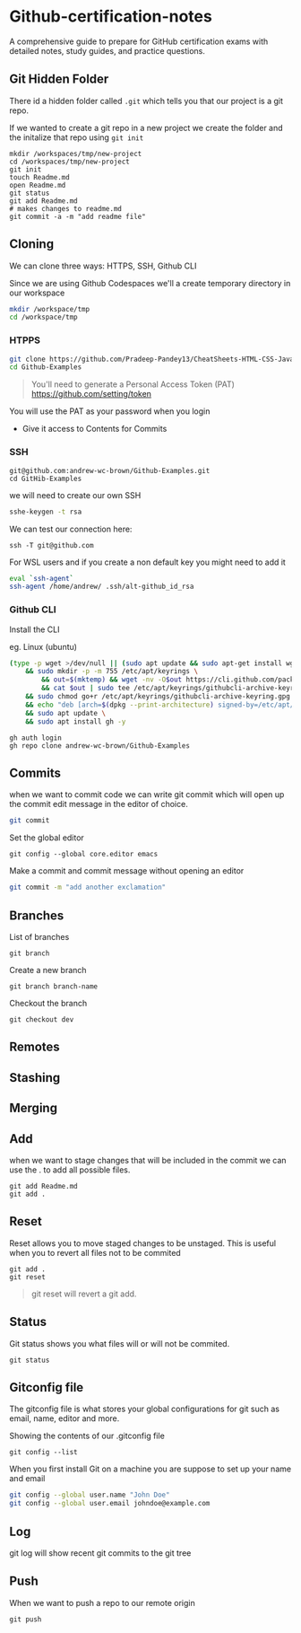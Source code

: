 # Github-certification-notes
A comprehensive guide to prepare for GitHub certification exams with detailed notes, study guides, and practice questions.

## Git Hidden Folder

There id a hidden folder called `.git` which tells you that our project is a git repo.

If we wanted to create a git repo in a new project we create the folder and the initalize that repo using `git init`

```
mkdir /workspaces/tmp/new-project
cd /workspaces/tmp/new-project
git init
touch Readme.md
open Readme.md
git status
git add Readme.md
# makes changes to readme.md
git commit -a -m "add readme file" 
```



## Cloning

We can clone three ways: HTTPS, SSH, Github CLI

Since we are using Github Codespaces we'll a create temporary directory in our workspace

```sh
mkdir /workspace/tmp
cd /workspace/tmp
```

### HTPPS

```sh
git clone https://github.com/Pradeep-Pandey13/CheatSheets-HTML-CSS-JavaScript.git
cd Github-Examples
```

>You'll need to generate a Personal Access Token (PAT)
https://github.com/setting/token

You will use the PAT as your password when you login

- Give it access to Contents for Commits

### SSH

```ssh
git@github.com:andrew-wc-brown/Github-Examples.git
cd GitHib-Examples
```

we will need to create our own SSH

```sh
sshe-keygen -t rsa
```

We can test our connection here:

```
ssh -T git@github.com
```

For WSL users and if you create a non default key you might need to add it

```sh
eval `ssh-agent`
ssh-agent /home/andrew/ .ssh/alt-github_id_rsa
```

### Github CLI

Install the CLI

eg. Linux (ubuntu)
```sh
(type -p wget >/dev/null || (sudo apt update && sudo apt-get install wget -y)) \
	&& sudo mkdir -p -m 755 /etc/apt/keyrings \
        && out=$(mktemp) && wget -nv -O$out https://cli.github.com/packages/githubcli-archive-keyring.gpg \
        && cat $out | sudo tee /etc/apt/keyrings/githubcli-archive-keyring.gpg > /dev/null \
	&& sudo chmod go+r /etc/apt/keyrings/githubcli-archive-keyring.gpg \
	&& echo "deb [arch=$(dpkg --print-architecture) signed-by=/etc/apt/keyrings/githubcli-archive-keyring.gpg] https://cli.github.com/packages stable main" | sudo tee /etc/apt/sources.list.d/github-cli.list > /dev/null \
	&& sudo apt update \
	&& sudo apt install gh -y
```

```
gh auth login
gh repo clone andrew-wc-brown/Github-Examples
```

## Commits

when we want to commit code we can write git commit which will open up the commit edit message in the editor of choice.

```sh
git commit
```

Set the global editor
```
git config --global core.editor emacs
```

Make a commit and commit message without opening an editor 
```sh
git commit -m "add another exclamation"
```

## Branches

List of branches

```
git branch
```

Create a new branch
```
git branch branch-name
```

Checkout the branch

```
git checkout dev
```

## Remotes

## Stashing 

## Merging

## Add 

when we want to stage changes that will be included in the commit
we can use the . to add all possible files. 

```
git add Readme.md
git add .
```

## Reset

Reset allows you to move staged changes to be unstaged.
This is useful when you  to revert all files not to be commited

```
git add .
git reset
```

> git reset will revert a git add.

## Status 

Git status shows you what files will or will not be commited.

```
git status
```

## Gitconfig file

The gitconfig file is what stores your global configurations for git such as email, name, editor and more.

Showing the contents of our .gitconfig file
```
git config --list
```

When you first install Git on a machine you are suppose to set up your name and email

```sh
git config --global user.name "John Doe"
git config --global user.email johndoe@example.com
```

## Log

git log will show recent git commits to the git tree

## Push

When we want to push a repo to our remote origin

```
git push


```